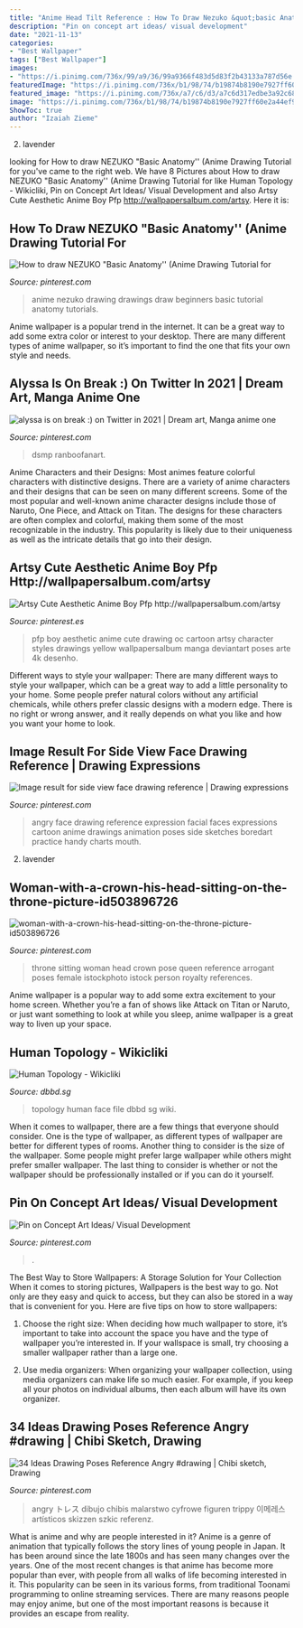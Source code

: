 ```yaml
---
title: "Anime Head Tilt Reference : How To Draw Nezuko &quot;basic Anatomy&#039;&#039; (anime Drawing Tutorial For"
description: "Pin on concept art ideas/ visual development"
date: "2021-11-13"
categories:
- "Best Wallpaper"
tags: ["Best Wallpaper"]
images:
- "https://i.pinimg.com/736x/99/a9/36/99a9366f483d5d83f2b43133a787d56e.jpg"
featuredImage: "https://i.pinimg.com/736x/b1/98/74/b19874b8190e7927ff60e2a44ef99162.jpg"
featured_image: "https://i.pinimg.com/736x/a7/c6/d3/a7c6d317edbe3a92c6870956d5f0ccfa.jpg"
image: "https://i.pinimg.com/736x/b1/98/74/b19874b8190e7927ff60e2a44ef99162.jpg"
ShowToc: true
author: "Izaiah Zieme"
---
```



2. lavender 

	

		
looking for How to draw NEZUKO &quot;Basic Anatomy&#039;&#039; (Anime Drawing Tutorial for you've came to the right web. We have 8 Pictures about How to draw NEZUKO &quot;Basic Anatomy&#039;&#039; (Anime Drawing Tutorial for like Human Topology - Wikicliki, Pin on Concept Art Ideas/ Visual Development and also Artsy Cute Aesthetic Anime Boy Pfp http://wallpapersalbum.com/artsy. Here it is:
		
    
## How To Draw NEZUKO &quot;Basic Anatomy&#039;&#039; (Anime Drawing Tutorial For

<img loading=lazy src="https://i.pinimg.com/736x/a7/c6/d3/a7c6d317edbe3a92c6870956d5f0ccfa.jpg" onerror="this.onerror=null;this.src='https://tse4.mm.bing.net/th?id=OIP.KXkOKjc-hZ2ZtgrJC8JQtQHaEK&amp;pid=15.1';" alt="How to draw NEZUKO &quot;Basic Anatomy&#039;&#039; (Anime Drawing Tutorial for">

_Source: pinterest.com_

>anime nezuko drawing drawings draw beginners basic tutorial anatomy tutorials. 

	

Anime wallpaper is a popular trend in the internet. It can be a great way to add some extra color or interest to your desktop. There are many different types of anime wallpaper, so it’s important to find the one that fits your own style and needs.

    
## Alyssa Is On Break :) On Twitter In 2021 | Dream Art, Manga Anime One

<img loading=lazy src="https://i.pinimg.com/736x/8b/b4/f3/8bb4f3b0aa4fda3124bc656ea7258661.jpg" onerror="this.onerror=null;this.src='https://tse2.mm.bing.net/th?id=OIP.3Eo5xAmm8OxYvAbXowuIJgHaGi&amp;pid=15.1';" alt="alyssa is on break :) on Twitter in 2021 | Dream art, Manga anime one">

_Source: pinterest.com_

>dsmp ranboofanart. 

	

Anime Characters and their Designs: Most animes feature colorful characters with distinctive designs.
There are a variety of anime characters and their designs that can be seen on many different screens. Some of the most popular and well-known anime character designs include those of Naruto, One Piece, and Attack on Titan. The designs for these characters are often complex and colorful, making them some of the most recognizable in the industry. This popularity is likely due to their uniqueness as well as the intricate details that go into their design.

    
## Artsy Cute Aesthetic Anime Boy Pfp Http://wallpapersalbum.com/artsy

<img loading=lazy src="https://i.pinimg.com/736x/b1/98/74/b19874b8190e7927ff60e2a44ef99162.jpg" onerror="this.onerror=null;this.src='https://tse1.mm.bing.net/th?id=OIP.G2oam34AgRRc6m3glyxk7QHaHa&amp;pid=15.1';" alt="Artsy Cute Aesthetic Anime Boy Pfp http://wallpapersalbum.com/artsy">

_Source: pinterest.es_

>pfp boy aesthetic anime cute drawing oc cartoon artsy character styles drawings yellow wallpapersalbum manga deviantart poses arte 4k desenho. 

	

Different ways to style your wallpaper:
There are many different ways to style your wallpaper, which can be a great way to add a little personality to your home. Some people prefer natural colors without any artificial chemicals, while others prefer classic designs with a modern edge. There is no right or wrong answer, and it really depends on what you like and how you want your home to look.

    
## Image Result For Side View Face Drawing Reference | Drawing Expressions

<img loading=lazy src="https://i.pinimg.com/736x/5c/4f/b5/5c4fb5eab0f587e53355a0c435f7eb6e.jpg" onerror="this.onerror=null;this.src='https://tse1.mm.bing.net/th?id=OIP.PLfXedekvXOVB4ZsibV1TQAAAA&amp;pid=15.1';" alt="Image result for side view face drawing reference | Drawing expressions">

_Source: pinterest.com_

>angry face drawing reference expression facial faces expressions cartoon anime drawings animation poses side sketches boredart practice handy charts mouth. 

	

2. lavender 

    
## Woman-with-a-crown-his-head-sitting-on-the-throne-picture-id503896726

<img loading=lazy src="https://i.pinimg.com/736x/99/a9/36/99a9366f483d5d83f2b43133a787d56e.jpg" onerror="this.onerror=null;this.src='https://tse1.mm.bing.net/th?id=OIP.ElDfOnhXfn0u2fo0kG1bUwAAAA&amp;pid=15.1';" alt="woman-with-a-crown-his-head-sitting-on-the-throne-picture-id503896726">

_Source: pinterest.com_

>throne sitting woman head crown pose queen reference arrogant poses female istockphoto istock person royalty references. 

	

Anime wallpaper is a popular way to add some extra excitement to your home screen. Whether you’re a fan of shows like Attack on Titan or Naruto, or just want something to look at while you sleep, anime wallpaper is a great way to liven up your space.

    
## Human Topology - Wikicliki

<img loading=lazy src="http://dbbd.sg/wiki/images/thumb/7/7a/Topologyjapaneseref2.jpg/400px-Topologyjapaneseref2.jpg" onerror="this.onerror=null;this.src='https://tse4.mm.bing.net/th?id=OIP.wrx9iW2XSxsyi4K2tFUs6QAAAA&amp;pid=15.1';" alt="Human Topology - Wikicliki">

_Source: dbbd.sg_

>topology human face file dbbd sg wiki. 

	

When it comes to wallpaper, there are a few things that everyone should consider. One is the type of wallpaper, as different types of wallpaper are better for different types of rooms. Another thing to consider is the size of the wallpaper. Some people might prefer large wallpaper while others might prefer smaller wallpaper. The last thing to consider is whether or not the wallpaper should be professionally installed or if you can do it yourself.

    
## Pin On Concept Art Ideas/ Visual Development

<img loading=lazy src="https://i.pinimg.com/736x/56/a9/c0/56a9c016fd108c860e30b71423f99545.jpg" onerror="this.onerror=null;this.src='https://tse4.mm.bing.net/th?id=OIP.m3-LfEcx-nr5r6AeYpbkvQAAAA&amp;pid=15.1';" alt="Pin on Concept Art Ideas/ Visual Development">

_Source: pinterest.com_

>. 

	

The Best Way to Store Wallpapers: A Storage Solution for Your Collection
When it comes to storing pictures, Wallpapers is the best way to go. Not only are they easy and quick to access, but they can also be stored in a way that is convenient for you. Here are five tips on how to store wallpapers:
1) Choose the right size: When deciding how much wallpaper to store, it’s important to take into account the space you have and the type of wallpaper you’re interested in. If your wallspace is small, try choosing a smaller wallpaper rather than a large one.

2) Use media organizers: When organizing your wallpaper collection, using media organizers can make life so much easier. For example, if you keep all your photos on individual albums, then each album will have its own organizer.

    
## 34 Ideas Drawing Poses Reference Angry #drawing | Chibi Sketch, Drawing

<img loading=lazy src="https://i.pinimg.com/736x/7d/d6/5b/7dd65bced4243f9e708d1549fe01c41c.jpg" onerror="this.onerror=null;this.src='https://tse3.mm.bing.net/th?id=OIP.wUZzaRL299TQ34fP9e3qkAHaKl&amp;pid=15.1';" alt="34 Ideas Drawing Poses Reference Angry #drawing | Chibi sketch, Drawing">

_Source: pinterest.com_

>angry トレス dibujo chibis malarstwo cyfrowe figuren trippy 이메레스 artísticos skizzen szkic referenz. 

	

What is anime and why are people interested in it?
Anime is a genre of animation that typically follows the story lines of young people in Japan. It has been around since the late 1800s and has seen many changes over the years. One of the most recent changes is that anime has become more popular than ever, with people from all walks of life becoming interested in it. This popularity can be seen in its various forms, from traditional Toonami programming to online streaming services. There are many reasons people may enjoy anime, but one of the most important reasons is because it provides an escape from reality.

